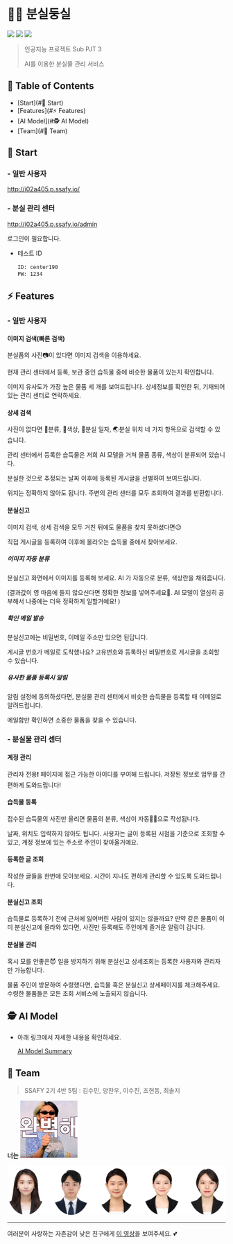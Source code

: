 # 🤞🥰 분실둥실

![](https://img.shields.io/badge/version-1.0.0-green.svg) ![](https://img.shields.io/badge/created__at-20.04.13-yellow.svg) ![](https://img.shields.io/badge/updated__at-20.05.01-blue.svg) 

> 인공지능 프로젝트 Sub PJT 3
>
> AI를 이용한 분실물 관리 서비스



## 🛒 Table of Contents

- [Start](#🚀 Start)
- [Features](#⚡ Features)
- [AI Model](#🕵 AI Model)
- [Team](#💖 Team)



## 🚀 Start

### - 일반 사용자

http://i02a405.p.ssafy.io/

### - 분실 관리 센터

http://i02a405.p.ssafy.io/admin

로그인이 필요합니다.

- 테스트 ID

  ``````
  ID: center190
  PW: 1234
  ``````

  

## ⚡ Features

### - 일반 사용자

#### 이미지 검색(빠른 검색)

분실품의 사진📷이 있다면 이미지 검색을 이용하세요.

현재 관리 센터에서 등록, 보관 중인 습득물 중에 비슷한 물품이 있는지 확인합니다.

이미지 유사도가 가장 높은 물품 세 개를 보여드립니다. 상세정보를 확인한 뒤, 기재되어 있는 관리 센터로 연락하세요.

#### 상세 검색

사진이 없다면 🧬분류, 🎨색상, 📆분실 일자, 🌏분실 위치 네 가지 항목으로 검색할 수 있습니다.

관리 센터에서 등록한 습득물은 저희 AI 모델을 거쳐 물품 종류, 색상이 분류되어 있습니다.

분실한 것으로 추정되는 날짜 이후에 등록된 게시글을 선별하여 보여드립니다.

위치는 정확하지 않아도 됩니다. 주변의 관리 센터를 모두 조회하여 결과를 반환합니다.

#### 분실신고

이미지 검색, 상세 검색을 모두 거친 뒤에도 물품을 찾지 못하셨다면😥

직접 게시글을 등록하여 이후에 올라오는 습득물 중에서 찾아보세요.

##### 이미지 자동 분류

분실신고 화면에서 이미지를 등록해 보세요. AI 가 자동으로 분류, 색상란을 채워줍니다.

(결과값이 영 마음에 들지 않으신다면 정확한 정보를 넣어주세요🙏. AI 모델이 열심히 공부해서 나중에는 더욱 정확하게 일할거예요! ) 

##### 확인 메일 발송

분실신고에는 비밀번호, 이메일 주소만 있으면 된답니다. 

게시글 번호가 메일로 도착했나요? 고유번호와 등록하신 비밀번호로 게시글을 조회할 수 있습니다.

##### 유사한  물품 등록시 알림

알림 설정에 동의하셨다면, 분실물 관리 센터에서 비슷한 습득물을 등록할 때 이메일로 알려드립니다.

메일함만 확인하면 소중한 물품을 찾을 수 있습니다. 

### - 분실물 관리 센터

#### 계정 관리

관리자 전용❗ 페이지에 접근 가능한 아이디를 부여해 드립니다. 저장된 정보로 업무를 간편하게 도와드립니다!

#### 습득물 등록

접수된 습득물의 사진만 올리면 물품의 분류, 색상이 자동👩‍💻으로 작성됩니다.

날짜, 위치도 입력하지 않아도 됩니다. 
사용자는 글이 등록된 시점을 기준으로 조회할 수 있고, 계정 정보에 있는 주소로 주인이 찾아올거예요.

#### 등록한 글 조회

작성한 글들을 한번에 모아보세요. 시간이 지나도 편하게 관리할 수 있도록 도와드립니다.

#### 분실신고 조회

습득물로 등록하기 전에 근처에 잃어버린 사람이 있지는 않을까요?
만약 같은 물품이 이미 분실신고에 올라와 있다면, 사진만 등록해도 주인에게 즐거운 알림이 갑니다.

#### 분실물 관리

혹시 모를 안좋은😈 일을 방지하기 위해 분실신고 상세조회는 등록한 사용자와 관리자만 가능합니다.

물품 주인이 방문하여 수령했다면, 습득물 혹은 분실신고 상세페이지를 체크해주세요. 수령한 물품들은 모든 조회 서비스에 노출되지 않습니다.



## 🕵 AI Model

- 아래 링크에서 자세한 내용을 확인하세요.

  [AI Model Summary](./doc/AI_모델_summary.md)




## 💖 Team

> SSAFY 2기 4반 5팀 : 김수민, 양찬우, 이수진, 조현동, 최솔지 

**너는**  ![team](./doc/images/team.jpg)



![딱대팀](./doc/images/team_ttakdae.png)



------

여러분이 사랑하는 자존감이 낮은 친구에게 [이 영상](https://youtu.be/d4XGFYNcUEc)을 보여주세요. 💕
